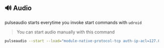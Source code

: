 
## 🔊  Audio 
pulseaudio starts everytime you invoke start commands with `udroid`

> You can start audio manually with this command
```bash
pulseaudio --start --load="module-native-protocol-tcp auth-ip-acl=127.0.0.1 auth-anonymous=1" --exit-idle-time=-1
```
